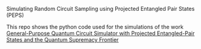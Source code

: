 
Simulating Random Circuit Sampling using Projected Entangled Pair States (PEPS)


This repo shows the python code used for the simulations of the work [General-Purpose Quantum Circuit Simulator with Projected Entangled-Pair States and the Quantum Supremacy Frontier](https://journals.aps.org/prl/abstract/10.1103/PhysRevLett.123.190501)

